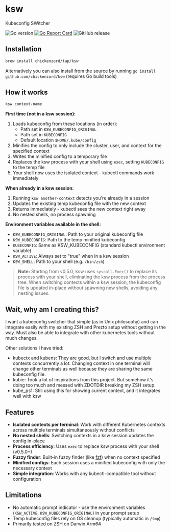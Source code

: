 # ksw

Kubeconfig SWitcher

![Go version](https://img.shields.io/github/go-mod/go-version/chickenzord/ksw)
[![Go Report Card](https://goreportcard.com/badge/github.com/chickenzord/ksw)](https://goreportcard.com/report/github.com/chickenzord/ksw)
![GitHub release](https://img.shields.io/github/v/release/chickenzord/ksw)


## Installation

```sh
brew install chickenzord/tap/ksw
```

Alternatively you can also install from the source by running `go install github.com/chickenzord/ksw` (requires Go build tools)

## How it works

```sh
ksw context-name
```

**First time (not in a ksw session):**
1. Loads kubeconfig from these locations (in order):
   - Path set in `KSW_KUBECONFIG_ORIGINAL`
   - Path set in `KUBECONFIG`
   - Default location `$HOME/.kube/config`
2. Minifies the config to only include the cluster, user, and context for the specified context
3. Writes the minified config to a temporary file
4. Replaces the ksw process with your shell using `exec`, setting `KUBECONFIG` to the temp file
5. Your shell now uses the isolated context - kubectl commands work immediately

**When already in a ksw session:**
1. Running `ksw another-context` detects you're already in a session
2. Updates the existing temp kubeconfig file with the new context
3. Returns immediately - kubectl sees the new context right away
4. No nested shells, no process spawning

**Environment variables available in the shell:**
- `KSW_KUBECONFIG_ORIGINAL`: Path to your original kubeconfig file
- `KSW_KUBECONFIG`: Path to the temp minified kubeconfig
- `KUBECONFIG`: Same as KSW_KUBECONFIG (standard kubectl environment variable)
- `KSW_ACTIVE`: Always set to "true" when in a ksw session
- `KSW_SHELL`: Path to your shell (e.g. `/bin/zsh`)

> **Note:** Starting from v0.5.0, ksw uses `syscall.Exec()` to replace its process with your shell, eliminating the ksw process from the process tree. When switching contexts within a ksw session, the kubeconfig file is updated in-place without spawning new shells, avoiding any nesting issues.

## Wait, why am I creating this?

I want a kubeconfig switcher that simple (as in Unix philosophy) and can integrate easily with my existing ZSH and Prezto setup without getting in the way. Must also be able to integrate with other kubernetes tools without much changes.

Other solutions I have tried:

- kubectx and kubens: They are good, but I switch and use multiple contexts concurrently a lot. Changing context in one terminal will change other terminals as well because they are sharing the same kubeconfig file.
- kubie: Took a lot of inspirations from this project. But somehow it's doing too much and messed with ZDOTDIR breaking my ZSH setup.
- kube_ps1: Still using this for showing current context, and it integrates well with ksw

## Features

- **Isolated contexts per terminal**: Work with different Kubernetes contexts across multiple terminals simultaneously without conflicts
- **No nested shells**: Switching contexts in a ksw session updates the config in-place
- **Process efficiency**: Uses `exec` to replace ksw process with your shell (v0.5.0+)
- **Fuzzy finder**: Built-in fuzzy finder (like [fzf](https://github.com/junegunn/fzf)) when no context specified
- **Minified configs**: Each session uses a minified kubeconfig with only the necessary context
- **Simple integration**: Works with any kubectl-compatible tool without configuration

## Limitations

- No automatic prompt indicator - use the environment variables (`KSW_ACTIVE`, `KSW_KUBECONFIG_ORIGINAL`) in your prompt setup
- Temp kubeconfig files rely on OS cleanup (typically automatic in `/tmp`)
- Primarily tested on ZSH on Darwin Arm64
